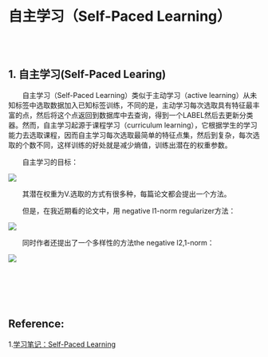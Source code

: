 # 自主学习（Self-Paced Learning）
 
<br>
<br>

## 1. 自主学习(Self-Paced Learing)

&emsp;&emsp;自主学习（Self-Paced Learning）类似于主动学习（active learning）从未知标签中选取数据加入已知标签训练，不同的是，主动学习每次选取具有特征最丰富的点，然后将这个点返回到数据库中去查询，得到一个LABEL然后去更新分类器。然而，自主学习起源于课程学习（curriculum learning），它根据学生的学习能力去选取课程，因而自主学习每次选取最简单的特征点集，然后到复杂，每次选取的个数不同，这样训练的好处就是减少熵值，训练出潜在的权重参数。

&emsp;&emsp;自主学习的目标：

![](https://img-blog.csdn.net/20180603103302232?watermark/2/text/aHR0cHM6Ly9ibG9nLmNzZG4ubmV0L3l4ejMwMjQ=/font/5a6L5L2T/fontsize/400/fill/I0JBQkFCMA==/dissolve/70)

&emsp;&emsp;其潜在权重为V.选取的方式有很多种，每篇论文都会提出一个方法。

&emsp;&emsp;但是，在我近期看的论文中，用 negative l1-norm regularizer方法：

![](https://img-blog.csdn.net/20180603103657321?watermark/2/text/aHR0cHM6Ly9ibG9nLmNzZG4ubmV0L3l4ejMwMjQ=/font/5a6L5L2T/fontsize/400/fill/I0JBQkFCMA==/dissolve/70)

&emsp;&emsp;同时作者还提出了一个多样性的方法the negative l2,1-norm：

![](https://img-blog.csdn.net/20180603104859185?watermark/2/text/aHR0cHM6Ly9ibG9nLmNzZG4ubmV0L3l4ejMwMjQ=/font/5a6L5L2T/fontsize/400/fill/I0JBQkFCMA==/dissolve/70)



<br>
<br>
<br>
<br>

## Reference:

1.[学习笔记：Self-Paced Learning](https://blog.csdn.net/yxz3024/article/details/80554596)


